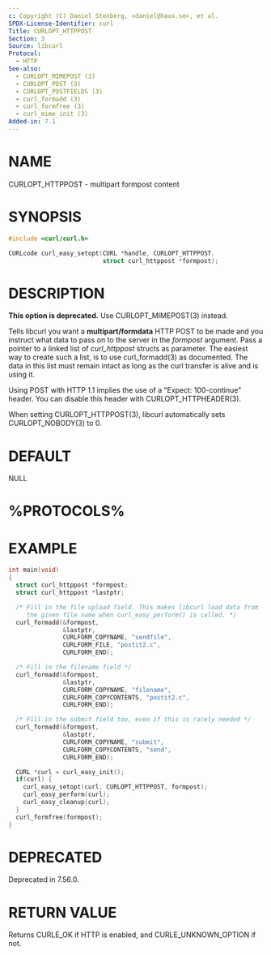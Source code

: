 ```yaml
---
c: Copyright (C) Daniel Stenberg, <daniel@haxx.se>, et al.
SPDX-License-Identifier: curl
Title: CURLOPT_HTTPPOST
Section: 3
Source: libcurl
Protocol:
  - HTTP
See-also:
  - CURLOPT_MIMEPOST (3)
  - CURLOPT_POST (3)
  - CURLOPT_POSTFIELDS (3)
  - curl_formadd (3)
  - curl_formfree (3)
  - curl_mime_init (3)
Added-in: 7.1
---
```


# NAME

CURLOPT_HTTPPOST - multipart formpost content

# SYNOPSIS

~~~c
#include <curl/curl.h>

CURLcode curl_easy_setopt(CURL *handle, CURLOPT_HTTPPOST,
                          struct curl_httppost *formpost);
~~~

# DESCRIPTION

**This option is deprecated.** Use CURLOPT_MIMEPOST(3) instead.

Tells libcurl you want a **multipart/formdata** HTTP POST to be made and you
instruct what data to pass on to the server in the *formpost* argument.
Pass a pointer to a linked list of *curl_httppost* structs as parameter.
The easiest way to create such a list, is to use curl_formadd(3) as
documented. The data in this list must remain intact as long as the curl
transfer is alive and is using it.

Using POST with HTTP 1.1 implies the use of a "Expect: 100-continue" header.
You can disable this header with CURLOPT_HTTPHEADER(3).

When setting CURLOPT_HTTPPOST(3), libcurl automatically sets
CURLOPT_NOBODY(3) to 0.

# DEFAULT

NULL

# %PROTOCOLS%

# EXAMPLE

~~~c
int main(void)
{
  struct curl_httppost *formpost;
  struct curl_httppost *lastptr;

  /* Fill in the file upload field. This makes libcurl load data from
     the given file name when curl_easy_perform() is called. */
  curl_formadd(&formpost,
               &lastptr,
               CURLFORM_COPYNAME, "sendfile",
               CURLFORM_FILE, "postit2.c",
               CURLFORM_END);

  /* Fill in the filename field */
  curl_formadd(&formpost,
               &lastptr,
               CURLFORM_COPYNAME, "filename",
               CURLFORM_COPYCONTENTS, "postit2.c",
               CURLFORM_END);

  /* Fill in the submit field too, even if this is rarely needed */
  curl_formadd(&formpost,
               &lastptr,
               CURLFORM_COPYNAME, "submit",
               CURLFORM_COPYCONTENTS, "send",
               CURLFORM_END);

  CURL *curl = curl_easy_init();
  if(curl) {
    curl_easy_setopt(curl, CURLOPT_HTTPPOST, formpost);
    curl_easy_perform(curl);
    curl_easy_cleanup(curl);
  }
  curl_formfree(formpost);
}
~~~

# DEPRECATED

Deprecated in 7.56.0.

# RETURN VALUE

Returns CURLE_OK if HTTP is enabled, and CURLE_UNKNOWN_OPTION if not.
